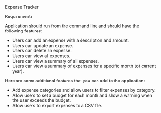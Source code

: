Expense Tracker

Requirements

Application should run from the command line and should have the following features:

  - Users can add an expense with a description and amount.
  - Users can update an expense.
  - Users can delete an expense.
  - Users can view all expenses.
  - Users can view a summary of all expenses.
  - Users can view a summary of expenses for a specific month (of current year).

Here are some additional features that you can add to the application:

  - Add expense categories and allow users to filter expenses by category.
  - Allow users to set a budget for each month and show a warning when the user exceeds the budget.
  - Allow users to export expenses to a CSV file.
